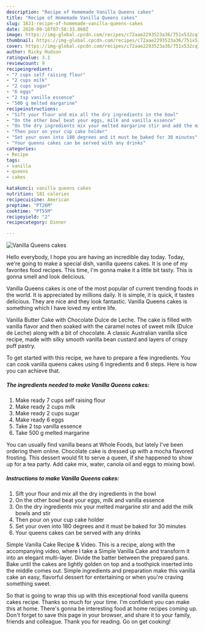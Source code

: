 ```yaml
---
description: "Recipe of Homemade Vanilla Queens cakes"
title: "Recipe of Homemade Vanilla Queens cakes"
slug: 1631-recipe-of-homemade-vanilla-queens-cakes
date: 2020-09-16T07:58:33.860Z
image: https://img-global.cpcdn.com/recipes/c72aae2293523a36/751x532cq70/vanilla-queens-cakes-recipe-main-photo.jpg
thumbnail: https://img-global.cpcdn.com/recipes/c72aae2293523a36/751x532cq70/vanilla-queens-cakes-recipe-main-photo.jpg
cover: https://img-global.cpcdn.com/recipes/c72aae2293523a36/751x532cq70/vanilla-queens-cakes-recipe-main-photo.jpg
author: Ricky Hudson
ratingvalue: 3.1
reviewcount: 9
recipeingredient:
- "7 cups self raising flour"
- "2 cups milk"
- "2 cups sugar"
- "6 eggs"
- "2 tsp vanilla essence"
- "500 g melted margarine"
recipeinstructions:
- "Sift your flour and mix all the dry ingredients in the bowl"
- "On the other bowl beat your eggs, milk and vanilla essence"
- "On the dry ingredients mix your melted margarine stir and add the milk bowls and stir"
- "Then pour on your cup cake holder"
- "Set your oven into 180 degrees and it must be baked for 30 minutes"
- "Your queens cakes can be served with any drinks"
categories:
- Recipe
tags:
- vanilla
- queens
- cakes

katakunci: vanilla queens cakes 
nutrition: 181 calories
recipecuisine: American
preptime: "PT26M"
cooktime: "PT55M"
recipeyield: "2"
recipecategory: Dinner

---
```



![Vanilla Queens cakes](https://img-global.cpcdn.com/recipes/c72aae2293523a36/751x532cq70/vanilla-queens-cakes-recipe-main-photo.jpg)

Hello everybody, I hope you are having an incredible day today. Today, we're going to make a special dish, vanilla queens cakes. It is one of my favorites food recipes. This time, I'm gonna make it a little bit tasty. This is gonna smell and look delicious.

Vanilla Queens cakes is one of the most popular of current trending foods in the world. It is appreciated by millions daily. It is simple, it is quick, it tastes delicious. They are nice and they look fantastic. Vanilla Queens cakes is something which I have loved my entire life.

Vanilla Butter Cake with Chocolate Dulce de Leche. The cake is filled with vanilla flavor and then soaked with the caramel notes of sweet milk (Dulce de Leche) along with a bit of chocolate. A classic Australian vanilla slice recipe, made with silky smooth vanilla bean custard and layers of crispy puff pastry.


To get started with this recipe, we have to prepare a few ingredients. You can cook vanilla queens cakes using 6 ingredients and 6 steps. Here is how you can achieve that.

<!--inarticleads1-->

##### The ingredients needed to make Vanilla Queens cakes:

1. Make ready 7 cups self raising flour
1. Make ready 2 cups milk
1. Make ready 2 cups sugar
1. Make ready 6 eggs
1. Take 2 tsp vanilla essence
1. Take 500 g melted margarine


You can usually find vanilla beans at Whole Foods, but lately I&#39;ve been ordering them online. Chocolate cake is dressed up with a mocha flavored frosting. This dessert would fit to serve a queen, if she happened to show up for a tea party. Add cake mix, water, canola oil and eggs to mixing bowl. 

<!--inarticleads2-->

##### Instructions to make Vanilla Queens cakes:

1. Sift your flour and mix all the dry ingredients in the bowl
1. On the other bowl beat your eggs, milk and vanilla essence
1. On the dry ingredients mix your melted margarine stir and add the milk bowls and stir
1. Then pour on your cup cake holder
1. Set your oven into 180 degrees and it must be baked for 30 minutes
1. Your queens cakes can be served with any drinks


Simple Vanilla Cake Recipe &amp; Video. This is a recipe, along with the accompanying video, where I take a Simple Vanilla Cake and transform it into an elegant multi-layer. Divide the batter between the prepared pans. Bake until the cakes are lightly golden on top and a toothpick inserted into the middle comes out. Simple ingredients and preparation make this vanilla cake an easy, flavorful dessert for entertaining or when you&#39;re craving something sweet. 

So that is going to wrap this up with this exceptional food vanilla queens cakes recipe. Thanks so much for your time. I'm confident you can make this at home. There's gonna be interesting food at home recipes coming up. Don't forget to save this page in your browser, and share it to your family, friends and colleague. Thank you for reading. Go on get cooking!
